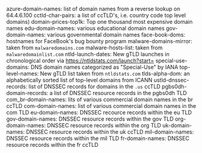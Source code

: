 azure-domain-names: list of domain names from a reverse lookup on 64.4.6.100
cctld-char-pairs: a list of ccTLD's, i.e. country code top level domains)
domain-prices-top1k: Top one thousand most expensive domain names
edu-domain-names: various educational domain names
gov-domain-names: various governmental domain names
face-book-doms: hostnames for FaceBook's bug bounty program
malware-domains-mirror: taken from `malwaredomains.com`
malware-hosts-list: taken from `malwaredomainlist.com`
ntld-launch-dates: New gTLD launches in chronological order via https://ntldstats.com/launch?start=
special-use-domains: DNS domain names categorized as "Special-Use" by IANA
top-level-names: New gTLD list taken from `ntldstats.com`
tlds-alpha-dom: an alphabetically sorted list of top-level domains from ICANN
ustld-dnssec-records: list of DNSSEC records for domains in the `.us` ccTLD
pgbs0dh-domain-records: a list of DNSSEC resource records in the pgbs0dh TLD
com_br-domain-names: lits of various commercial domain names in the br ccTLD
com-domain-names: list of various commercial domain names in the com TLD 
eu-domain-names: DNSSEC recource records within the eu TLD
gov-domain-names: DNSSEC resource records within the gov TLD
org-domain-names: DNSSEC resource records within the org TLD
uk-domain-names: DNSSEC resource records within the uk ccTLD
mil-domain-names: DNSSEC resource records within the mil TLD
fr-domain-names: DNSSEC resource records within the fr ccTLD

